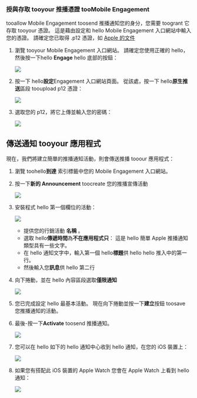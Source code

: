 ### <a name="grant-access-tooyour-push-certificate-toomobile-engagement"></a>授與存取 tooyour 推播憑證 tooMobile Engagement
tooallow Mobile Engagement toosend 推播通知您的身分，您需要 toogrant 它存取 tooyour 憑證。 這是藉由設定和 hello Mobile Engagement 入口網站中輸入您的憑證。 請確定您已取得 .p12 憑證，如 [Apple 的文件](https://developer.apple.com/library/prerelease/ios/documentation/IDEs/Conceptual/AppDistributionGuide/AddingCapabilities/AddingCapabilities.html#//apple_ref/doc/uid/TP40012582-CH26-SW6)

1. 瀏覽 tooyour Mobile Engagement 入口網站。 請確定您使用正確的 hello，然後按一下hello **Engage** hello 底部的按鈕：
   
    ![](./media/mobile-engagement-ios-send-push/engage-button.png)
2. 按一下 hello**設定**Engagement 入口網站頁面。 從該處，按一下 hello**原生推送**區段 tooupload p12 憑證：
   
    ![](./media/mobile-engagement-ios-send-push/engagement-portal.png)
3. 選取您的 p12，將它上傳並輸入您的密碼：
   
    ![](./media/mobile-engagement-ios-send-push/native-push-settings.png)

## <a id="send"></a>傳送通知 tooyour 應用程式
現在，我們將建立簡單的推播通知活動，則會傳送推播 tooour 應用程式：

1. 瀏覽 toohello**到達** 索引標籤中您的 Mobile Engagement 入口網站。
2. 按一下**新的 Announcement** toocreate 您的推播宣傳活動
   
    ![](./media/mobile-engagement-ios-send-push/new-announcement.png)
3. 安裝程式 hello 第一個欄位的活動：
   
    ![](./media/mobile-engagement-ios-send-push/campaign-first-params.png)
   
   * 提供您的行銷活動 **名稱** 。 
   * 選取 hello**傳遞時間**為**不在應用程式只**： 這是 hello 簡單 Apple 推播通知類型具有一些文字。
   * 在 hello 通知文字中，輸入第一個 hello**標題**供 hello hello 推入中的第一行。
   * 然後輸入您**訊息**供 hello 第二行
4. 向下捲動，並在 hello 內容區段選取**僅限通知**
   
    ![](./media/mobile-engagement-ios-send-push/campaign-content.png)
5. 您已完成設定 hello 最基本活動。 現在向下捲動並按一下**建立**按鈕 toosave 您推播通知的活動。 
6. 最後-按一下**Activate** toosend 推播通知。 
   
    ![](./media/mobile-engagement-ios-send-push/campaign-activate.png)
7. 您可以在 hello 如下的 hello 通知中心收到 hello 通知，在您的 iOS 裝置上：
   
    ![](./media/mobile-engagement-ios-send-push/iphone-notification.png)
8. 如果您有搭配此 iOS 裝置的 Apple Watch 您會在 Apple Watch 上看到 hello 通知：
   
    ![](./media/mobile-engagement-ios-send-push/apple-watch.png)

